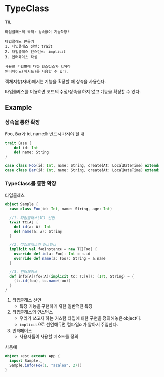 # TypeClass

TIL 

```
타입클래스의 목적: 상속없이 기능확장!

타입클래스 만들기
1. 타입클래스 선언: trait
2. 타입클래스 인스턴스: implicit
3. 인터페이스 작성

사용할 타입별에 대한 인스턴스가 있어야 
인터페이스(메서드)를 사용할 수 있다. 
```

객체지향(자바)에서는 기능을 확장할 때 상속을 사용한다.

타입클래스를 이용하면 코드의 수정/상속을 하지 않고 기능을 확장할 수 있다.

## Example

### 상속을 통한 확장 

Foo, Bar가 id, name을 반드시 가져야 할 때

```scala
trait Base {
	def id: Int
	def name: String
}

case class Foo(id: Int, name: String, createdAt: LocalDateTime) extends Base
case class Bar(id: Int, name: String, createdAt: LocalDateTime) extends Base
```

### TypeClass를 통한 확장 

타입클래스

```scala
object Sample {
  case class Foo(id: Int, name: String, age: Int)

  //1. 타입클래스(TC) 선언
  trait TC[A] {
    def id(a: A): Int
    def name(a: A): String
  }

  //2. 타입클래스의 인스턴스
  implicit val fooInstance = new TC[Foo] {
    override def id(a: Foo): Int = a.id
    override def name(a: Foo): String = a.name
  }

  //3. 인터페이스
  def info[A](foo:A)(implicit tc: TC[A]): (Int, String) = {
    (tc.id(foo), tc.name(foo))
  }
}
```

1. 타입클래스 선언
	- 특정 기능을 구현하기 위한 일반적인 특징
2. 타입클래스의 인스턴스
	- 우리가 쓰고자 하는 커스텀 타입에 대한 구현을 정의해놓은 object다.
	- `implicit`으로 선언해두면 컴파일러가 알아서 주입한다.
3. 인터페이스
	- 사용자들이 사용할 메소드를 정의

사용예

```scala
object Test extends App {
  import Sample._
  Sample.info(Foo(1, "azalea", 27))
}
```